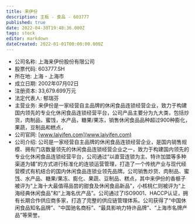 ```yaml
---
title: 来伊份
description: 主板 - 食品 - 603777
published: true
date: 2022-04-30T19:40:36.000Z
tags: stock
editor: markdown
dateCreated: 2022-01-01T00:00:00.000Z
---
```


- 公司名称: 上海来伊份股份有限公司
- 股票代码: 603777.SH
- 所在地: 上海 - 上海市
- 成立日期: 2002年07月02日
- 注册资本: 33,679.699万元
- 法定代表人: 郁瑞芬
- 主营业务: 来伊份是一家经营自主品牌的休闲食品连锁经营企业，致力于构建国内领先的专业化休闲食品连锁经营平台，公司产品主要分为九大类，包括炒货，肉制品，蜜饯，水产品，糖果/果冻，销售休闲食品品种超过900种膨化，果蔬，豆制品和糕点，
- 公司官网: [www.laiyifen.com](www.laiyifen.com)
- 公司介绍: 公司是一家经营自主品牌的休闲食品连锁经营企业，是国内销售规模、拥有门店数量领先的休闲食品连锁经营企业之一，致力于构建国内领先的专业化休闲食品连锁经营平台，公司通过“以直营连锁为主、特许加盟等多种渠道为辅”的方式进行标准化的连锁运营管理，打造了一个传统产业与现代经营模式有机结合的国内休闲食品连锁业领先品牌。公司销售炒货、肉制品、蜜饯、水产品、糖果/果冻、膨化、果蔬、豆制品、糕点，其中来伊份的香榧子被评为“上海十大最值得品尝的甜食及休闲食品新品”，小核桃仁则被评为“上海经典休闲食品”和“上海名优产品”。公司通过了ISO9001、HACCP认证，拥有长期合作供应商多家，打造了完整的供应链管理体系。公司获得了“中国休闲食品知名品牌”、“中国驰名商标”、“最具影响力特许品牌”、“上海市名牌产品”等荣誉。


